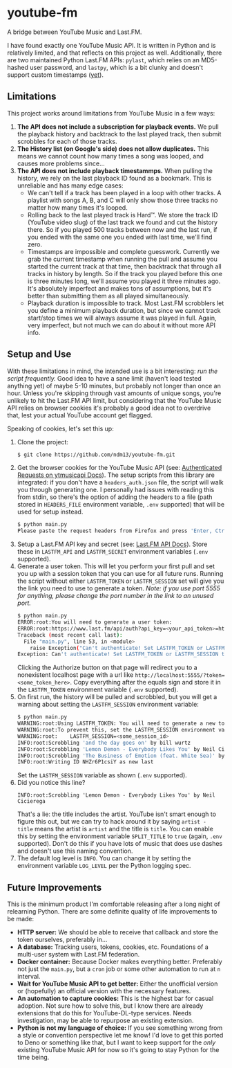 # youtube-fm
A bridge between YouTube Music and Last.FM.

I have found exactly one YouTube Music API.  It is written in Python and is relatively
limited, and that reflects on this project as well.  Additionally, there are two
maintained Python Last.FM APIs: `pylast`, which relies on an MD5-hashed user password,
and `lastpy`, which is a bit clunky and doesn't support custom timestamps ([yet](https://github.com/huberf/lastfm-scrobbler/pull/3)).

## Limitations
This project works around limitations from YouTube Music in a few ways:
1. **The API does not include a subscription for playback events.**  We pull the
   playback history and backtrack to the last played track, then submit scrobbles for
   each of those tracks.
2. **The History list (on Google's side) does not allow duplicates.**  This means we
   cannot count how many times a song was looped, and causes more problems since...
3. **The API does not include playback timestammps.**  When pulling the history, we
   rely on the last playback ID found as a bookmark.  This is unreliable and has many
   edge cases:
   - We can't tell if a track has been played in a loop with other tracks.  A playlist
     with songs A, B, and C will only show those three tracks no matter how many times
     it's looped.
   - Rolling back to the last played track is Hard™.  We store the track ID (YouTube
     video slug) of the last track we found and cut the history there.  So if you
     played 500 tracks between now and the last run, if you ended with the same one
     you ended with last time, we'll find zero.
   - Timestamps are impossible and complete guesswork.  Currently we grab the current
     timestamp when running the pull and assume you started the current track at that
     time, then backtrack that through all tracks in history by length.  So if the
     track you played before this one is three minutes long, we'll assume you played
     it three minutes ago.  It's absolutely imperfect and makes tons of assumptions,
     but it's better than submitting them as all played simultaneously.
   - Playback duration is impossible to track.  Most Last.FM scrobblers let you define
     a minimum playback duration, but since we cannot track start/stop times we will
     always assume it was played in full.  Again, very imperfect, but not much we can
     do about it without more API info.

## Setup and Use
With these limitations in mind, the intended use is a bit interesting: *run the script
frequently.*  Good idea to have a sane limit (haven't load tested anything yet) of
maybe 5-10 minutes, but probably not longer than once an hour.  Unless you're skipping
through vast amounts of unique songs, you're unlikely to hit the Last.FM API limit,
but considering that the YouTube Music API relies on browser cookies it's probably a
good idea not to overdrive that, lest your actual YouTube account get flagged.

Speaking of cookies, let's set this up:
1. Clone the project:
   ```bash
   $ git clone https://github.com/ndm13/youtube-fm.git
   ```
2. Get the browser cookies for the YouTube Music API (see: [Authenticated Requests on ytmusicapi Docs](https://ytmusicapi.readthedocs.io/en/latest/setup.html#authenticated-requests)).
   The setup scripts from this library are integrated: if you don't have a
   `headers_auth.json` file, the script will walk you through generating one.  I
   personally had issues with reading this from stdin, so there's the option of adding
   the headers to a file (path stored in `HEADERS_FILE` environment variable, `.env`
   supported) that will be used for setup instead.
   ```bash
   $ python main.py
   Please paste the request headers from Firefox and press 'Enter, Ctrl-Z, Enter' to continue:
   ```
3. Setup a Last.FM API key and secret (see: [Last.FM API Docs](http://www.last.fm/api/authentication)).
   Store these in `LASTFM_API` and `LASTFM_SECRET` environment variables (`.env`
   supported).
4. Generate a user token.  This will let you perform your first pull and set you up
   with a session token that you can use for all future runs.  Running the script
   without either `LASTFM_TOKEN` or `LASTFM_SESSION` set will give you the link you
   need to use to generate a token. *Note: if you use port 5555 for anything, please
   change the port number in the link to an unused port.*
   ```bash
   $ python main.py
   ERROR:root:You will need to generate a user token:
   ERROR:root:https://www.last.fm/api/auth?api_key=<your_api_token>=http://localhost:5555
   Traceback (most recent call last):
     File "main.py", line 53, in <module>
       raise Exception("Can't authenticate! Set LASTFM_TOKEN or LASTFM_SESSION to access Last.FM")
   Exception: Can't authenticate! Set LASTFM_TOKEN or LASTFM_SESSION to access Last.FM
   ```
   Clicking the Authorize button on that page will redirect you to a nonexistent
   localhost page with a url like `http://localhost:5555/?token=<some_token_here>`.
   Copy everything after the equals sign and store it in the `LASTFM_TOKEN` environment
   variable (`.env` supported).
5. On first run, the history will be pulled and scrobbled, but you will get a warning
   about setting the `LASTFM_SESSION` environment variable:
   ```bash
   $ python main.py
   WARNING:root:Using LASTFM_TOKEN: You will need to generate a new token every run!
   WARNING:root:To prevent this, set the LASTFM_SESSION environment variable generated below:
   WARNING:root:	LASTFM_SESSION=<some_session_id>
   INFO:root:Scrobbling 'and the day goes on' by bill wurtz
   INFO:root:Scrobbling 'Lemon Demon - Everybody Likes You' by Neil Cicierega
   INFO:root:Scrobbling 'The Business of Emotion (feat. White Sea)' by Big Data
   INFO:root:Writing ID NHZr6P1csiY as new last
   ```
   Set the `LASTFM_SESSION` variable as shown (`.env` supported).
6. Did you notice this line?
   ```
   INFO:root:Scrobbling 'Lemon Demon - Everybody Likes You' by Neil Cicierega
   ```
   That's a lie: the title includes the artist.  YouTube isn't smart enough to figure
   this out, but we can try to hack around it by saying `artist - title` means the
   artist is `artist` and the title is `title`.  You can enable this by setting the
   environment variable `SPLIT_TITLE` to `true` (again, `.env` supported).  Don't do
   this if you have lots of music that does use dashes and doesn't use this naming
   convention.
7. The default log level is `INFO`.  You can change it by setting the environment
   variable `LOG_LEVEL` per the Python logging spec.

## Future Improvements
This is the minimum product I'm comfortable releasing after a long night of relearning
Python.  There are some definite quality of life improvements to be made:
- **HTTP server:** We should be able to receive that callback and store the token
  ourselves, preferably in...
- **A database:** Tracking users, tokens, cookies, etc.  Foundations of a multi-user
  system with Last.FM federation.
- **Docker container:** Because Docker makes everything better.  Preferably not just
  the `main.py`, but a `cron` job or some other automation to run at `n` interval.
- **Wait for YouTube Music API to get better:** Either the unofficial version or
  (hopefully) an official version with the necessary features.
- **An automation to capture cookies:** This is the highest bar for casual adoption.
  Not sure how to solve this, but I know there are already extensions that do this
  for YouTube-DL-type services.  Needs investigation, may be able to repurpose an
  existing extension.
- **Python is not my language of choice:** If you see something wrong from a style
  or convention perspective let me know!  I'd love to get this ported to Deno or
  something like that, but I want to keep support for the *only* existing YouTube
  Music API for now so it's going to stay Python for the time being.